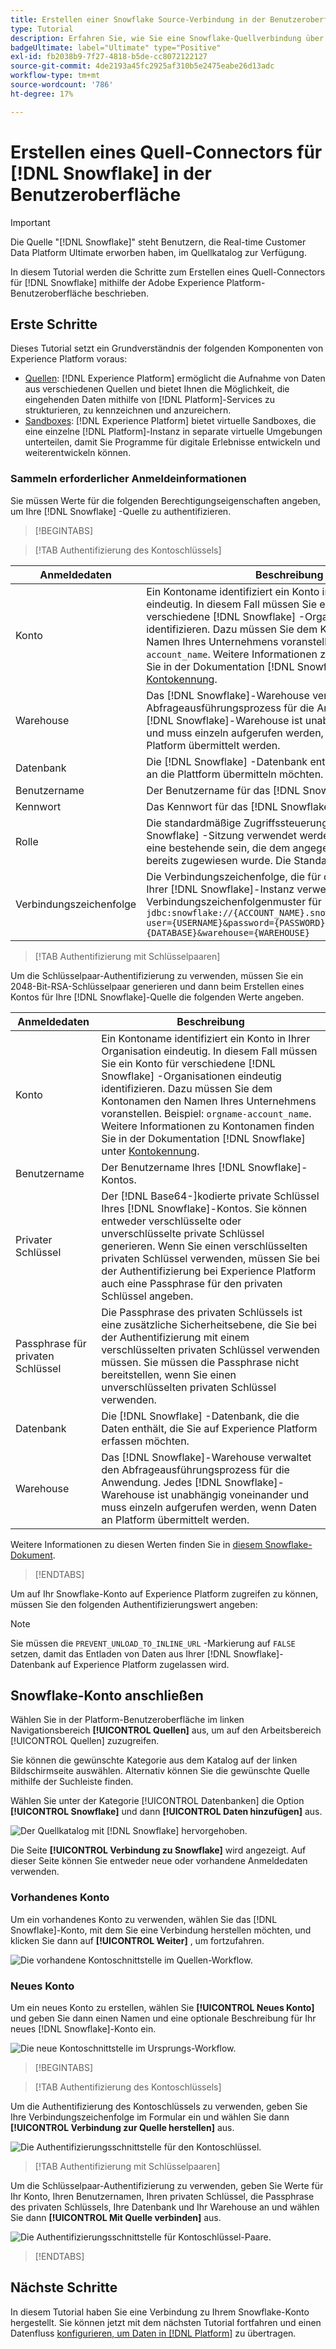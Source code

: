 ```yaml
---
title: Erstellen einer Snowflake Source-Verbindung in der Benutzeroberfläche
type: Tutorial
description: Erfahren Sie, wie Sie eine Snowflake-Quellverbindung über die Adobe Experience Platform-Benutzeroberfläche erstellen.
badgeUltimate: label="Ultimate" type="Positive"
exl-id: fb2038b9-7f27-4818-b5de-cc8072122127
source-git-commit: 4de2193a45fc2925af310b5e2475eabe26d13adc
workflow-type: tm+mt
source-wordcount: '786'
ht-degree: 17%

---
```


# Erstellen eines Quell-Connectors für [!DNL Snowflake] in der Benutzeroberfläche

>[!IMPORTANT]
>
>Die Quelle &quot;[!DNL Snowflake]&quot; steht Benutzern, die Real-time Customer Data Platform Ultimate erworben haben, im Quellkatalog zur Verfügung.

In diesem Tutorial werden die Schritte zum Erstellen eines Quell-Connectors für [!DNL Snowflake] mithilfe der Adobe Experience Platform-Benutzeroberfläche beschrieben.

## Erste Schritte

Dieses Tutorial setzt ein Grundverständnis der folgenden Komponenten von Experience Platform voraus:

* [Quellen](../../../../home.md): [!DNL Experience Platform] ermöglicht die Aufnahme von Daten aus verschiedenen Quellen und bietet Ihnen die Möglichkeit, die eingehenden Daten mithilfe von [!DNL Platform]-Services zu strukturieren, zu kennzeichnen und anzureichern.
* [Sandboxes](../../../../../sandboxes/home.md): [!DNL Experience Platform] bietet virtuelle Sandboxes, die eine einzelne [!DNL Platform]-Instanz in separate virtuelle Umgebungen unterteilen, damit Sie Programme für digitale Erlebnisse entwickeln und weiterentwickeln können.

### Sammeln erforderlicher Anmeldeinformationen

Sie müssen Werte für die folgenden Berechtigungseigenschaften angeben, um Ihre [!DNL Snowflake] -Quelle zu authentifizieren.

>[!BEGINTABS]

>[!TAB Authentifizierung des Kontoschlüssels]

| Anmeldedaten | Beschreibung |
| ---------- | ----------- |
| Konto | Ein Kontoname identifiziert ein Konto in Ihrer Organisation eindeutig. In diesem Fall müssen Sie ein Konto für verschiedene [!DNL Snowflake] -Organisationen eindeutig identifizieren. Dazu müssen Sie dem Kontonamen den Namen Ihres Unternehmens voranstellen. Beispiel: `orgname-account_name`. Weitere Informationen zu Kontonamen finden Sie in der Dokumentation [!DNL Snowflake] unter [Kontokennung](https://docs.snowflake.com/en/user-guide/admin-account-identifier#format-1-preferred-account-name-in-your-organization). |
| Warehouse | Das [!DNL Snowflake]-Warehouse verwaltet den Abfrageausführungsprozess für die Anwendung. Jedes [!DNL Snowflake]-Warehouse ist unabhängig voneinander und muss einzeln aufgerufen werden, wenn Daten an Platform übermittelt werden. |
| Datenbank | Die [!DNL Snowflake] -Datenbank enthält die Daten, die Sie an die Plattform übermitteln möchten. |
| Benutzername | Der Benutzername für das [!DNL Snowflake]-Konto. |
| Kennwort | Das Kennwort für das [!DNL Snowflake] -Benutzerkonto. |
| Rolle | Die standardmäßige Zugriffssteuerungsrolle, die in der [!DNL Snowflake] -Sitzung verwendet werden soll. Die Rolle sollte eine bestehende sein, die dem angegebenen Benutzer bereits zugewiesen wurde. Die Standardrolle ist `PUBLIC`. |
| Verbindungszeichenfolge | Die Verbindungszeichenfolge, die für die Verbindung mit Ihrer [!DNL Snowflake]-Instanz verwendet wird. Das Verbindungszeichenfolgenmuster für [!DNL Snowflake] ist `jdbc:snowflake://{ACCOUNT_NAME}.snowflakecomputing.com/?user={USERNAME}&password={PASSWORD}&db={DATABASE}&warehouse={WAREHOUSE}` |

>[!TAB Authentifizierung mit Schlüsselpaaren]

Um die Schlüsselpaar-Authentifizierung zu verwenden, müssen Sie ein 2048-Bit-RSA-Schlüsselpaar generieren und dann beim Erstellen eines Kontos für Ihre [!DNL Snowflake]-Quelle die folgenden Werte angeben.

| Anmeldedaten | Beschreibung |
| --- | --- |
| Konto | Ein Kontoname identifiziert ein Konto in Ihrer Organisation eindeutig. In diesem Fall müssen Sie ein Konto für verschiedene [!DNL Snowflake] -Organisationen eindeutig identifizieren. Dazu müssen Sie dem Kontonamen den Namen Ihres Unternehmens voranstellen. Beispiel: `orgname-account_name`. Weitere Informationen zu Kontonamen finden Sie in der Dokumentation [!DNL Snowflake] unter [Kontokennung](https://docs.snowflake.com/en/user-guide/admin-account-identifier#format-1-preferred-account-name-in-your-organization). |
| Benutzername | Der Benutzername Ihres [!DNL Snowflake]-Kontos. |
| Privater Schlüssel | Der [!DNL Base64-]kodierte private Schlüssel Ihres [!DNL Snowflake]-Kontos. Sie können entweder verschlüsselte oder unverschlüsselte private Schlüssel generieren. Wenn Sie einen verschlüsselten privaten Schlüssel verwenden, müssen Sie bei der Authentifizierung bei Experience Platform auch eine Passphrase für den privaten Schlüssel angeben. |
| Passphrase für privaten Schlüssel | Die Passphrase des privaten Schlüssels ist eine zusätzliche Sicherheitsebene, die Sie bei der Authentifizierung mit einem verschlüsselten privaten Schlüssel verwenden müssen. Sie müssen die Passphrase nicht bereitstellen, wenn Sie einen unverschlüsselten privaten Schlüssel verwenden. |
| Datenbank | Die [!DNL Snowflake] -Datenbank, die die Daten enthält, die Sie auf Experience Platform erfassen möchten. |
| Warehouse | Das [!DNL Snowflake]-Warehouse verwaltet den Abfrageausführungsprozess für die Anwendung. Jedes [!DNL Snowflake]-Warehouse ist unabhängig voneinander und muss einzeln aufgerufen werden, wenn Daten an Platform übermittelt werden. |

Weitere Informationen zu diesen Werten finden Sie in [diesem Snowflake-Dokument](https://docs.snowflake.com/en/user-guide/key-pair-auth.html).

>[!ENDTABS]

Um auf Ihr Snowflake-Konto auf Experience Platform zugreifen zu können, müssen Sie den folgenden Authentifizierungswert angeben:

>[!NOTE]
>
>Sie müssen die `PREVENT_UNLOAD_TO_INLINE_URL` -Markierung auf `FALSE` setzen, damit das Entladen von Daten aus Ihrer [!DNL Snowflake]-Datenbank auf Experience Platform zugelassen wird.

## Snowflake-Konto anschließen

Wählen Sie in der Platform-Benutzeroberfläche im linken Navigationsbereich **[!UICONTROL Quellen]** aus, um auf den Arbeitsbereich [!UICONTROL Quellen] zuzugreifen.

Sie können die gewünschte Kategorie aus dem Katalog auf der linken Bildschirmseite auswählen. Alternativ können Sie die gewünschte Quelle mithilfe der Suchleiste finden.

Wählen Sie unter der Kategorie [!UICONTROL Datenbanken] die Option **[!UICONTROL Snowflake]** und dann **[!UICONTROL Daten hinzufügen]** aus.

![Der Quellkatalog mit [!DNL Snowflake] hervorgehoben.](../../../../images/tutorials/create/snowflake/catalog.png)

Die Seite **[!UICONTROL Verbindung zu Snowflake]** wird angezeigt. Auf dieser Seite können Sie entweder neue oder vorhandene Anmeldedaten verwenden.

### Vorhandenes Konto

Um ein vorhandenes Konto zu verwenden, wählen Sie das [!DNL Snowflake]-Konto, mit dem Sie eine Verbindung herstellen möchten, und klicken Sie dann auf **[!UICONTROL Weiter]** , um fortzufahren.

![Die vorhandene Kontoschnittstelle im Quellen-Workflow.](../../../../images/tutorials/create/snowflake/existing.png)

### Neues Konto

Um ein neues Konto zu erstellen, wählen Sie **[!UICONTROL Neues Konto]** und geben Sie dann einen Namen und eine optionale Beschreibung für Ihr neues [!DNL Snowflake]-Konto ein.

![Die neue Kontoschnittstelle im Ursprungs-Workflow.](../../../../images/tutorials/create/snowflake/new.png)

>[!BEGINTABS]

>[!TAB Authentifizierung des Kontoschlüssels]

Um die Authentifizierung des Kontoschlüssels zu verwenden, geben Sie Ihre Verbindungszeichenfolge im Formular ein und wählen Sie dann **[!UICONTROL Verbindung zur Quelle herstellen]** aus.

![ Die Authentifizierungsschnittstelle für den Kontoschlüssel.](../../../../images/tutorials/create/snowflake/connection-string.png)

>[!TAB Authentifizierung mit Schlüsselpaaren]

Um die Schlüsselpaar-Authentifizierung zu verwenden, geben Sie Werte für Ihr Konto, Ihren Benutzernamen, Ihren privaten Schlüssel, die Passphrase des privaten Schlüssels, Ihre Datenbank und Ihr Warehouse an und wählen Sie dann **[!UICONTROL Mit Quelle verbinden]** aus.

![Die Authentifizierungsschnittstelle für Kontoschlüssel-Paare.](../../../../images/tutorials/create/snowflake/key-pair.png)

>[!ENDTABS]

## Nächste Schritte

In diesem Tutorial haben Sie eine Verbindung zu Ihrem Snowflake-Konto hergestellt. Sie können jetzt mit dem nächsten Tutorial fortfahren und einen Datenfluss [konfigurieren, um Daten in  [!DNL Platform]](../../dataflow/databases.md) zu übertragen.
